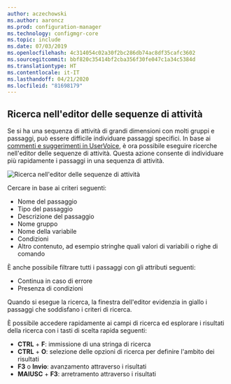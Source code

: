 ```yaml
---
author: aczechowski
ms.author: aaroncz
ms.prod: configuration-manager
ms.technology: configmgr-core
ms.topic: include
ms.date: 07/03/2019
ms.openlocfilehash: 4c314054c02a30f2bc286db74ac8df35cafc3602
ms.sourcegitcommit: bbf820c35414bf2cba356f30fe047c1a34c5384d
ms.translationtype: HT
ms.contentlocale: it-IT
ms.lasthandoff: 04/21/2020
ms.locfileid: "81698179"
---
```

## <a name="search-the-task-sequence-editor"></a><a name="bkmk_tsedit"></a>Ricerca nell'editor delle sequenze di attività

<!--4621085-->

Se si ha una sequenza di attività di grandi dimensioni con molti gruppi e passaggi, può essere difficile individuare passaggi specifici. In base ai [commenti e suggerimenti in UserVoice](https://configurationmanager.uservoice.com/forums/300492-ideas/suggestions/10015995-task-sequence-editor-search), è ora possibile eseguire ricerche nell'editor delle sequenze di attività. Questa azione consente di individuare più rapidamente i passaggi in una sequenza di attività.

![Ricerca nell'editor delle sequenze di attività](../../media/4621085-task-sequence-search.png)

Cercare in base ai criteri seguenti:

- Nome del passaggio
- Tipo del passaggio
- Descrizione del passaggio
- Nome gruppo
- Nome della variabile
- Condizioni
- Altro contenuto, ad esempio stringhe quali valori di variabili o righe di comando

È anche possibile filtrare tutti i passaggi con gli attributi seguenti:

- Continua in caso di errore
- Presenza di condizioni

Quando si esegue la ricerca, la finestra dell'editor evidenzia in giallo i passaggi che soddisfano i criteri di ricerca.

È possibile accedere rapidamente ai campi di ricerca ed esplorare i risultati della ricerca con i tasti di scelta rapida seguenti:

- **CTRL** + **F**: immissione di una stringa di ricerca
- **CTRL** + **O**: selezione delle opzioni di ricerca per definire l'ambito dei risultati
- **F3** o **Invio**: avanzamento attraverso i risultati
- **MAIUSC** + **F3**: arretramento attraverso i risultati
